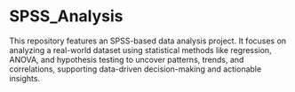 # SPSS_Analysis
This repository features an SPSS-based data analysis project. It focuses on analyzing a real-world dataset using statistical methods like regression, ANOVA, and hypothesis testing to uncover patterns, trends, and correlations, supporting data-driven decision-making and actionable insights.
